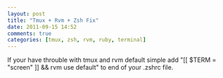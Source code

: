 ```yaml
---
layout: post
title: "Tmux + Rvm + Zsh Fix"
date: 2011-09-15 14:52
comments: true
categories: [tmux, zsh, rvm, ruby, terminal]
---
```


If your have throuble with tmux and rvm default simple add "[[ $TERM = "screen" ]] && rvm use default" to end of your .zshrc file.

